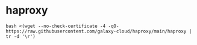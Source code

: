 # haproxy
`bash <(wget --no-check-certificate -4 -qO- https://raw.githubusercontent.com/galaxy-cloud/haproxy/main/haproxy | tr -d '\r')`
